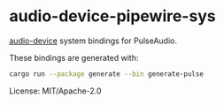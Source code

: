 # audio-device-pipewire-sys

[audio-device] system bindings for PulseAudio.

These bindings are generated with:

```sh
cargo run --package generate --bin generate-pulse
```

[audio-device]: https://docs.rs/audio-device

License: MIT/Apache-2.0
